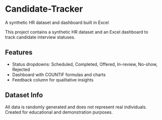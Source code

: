 # Candidate-Tracker
A synthetic HR dataset and dashboard built in Excel

This project contains a synthetic HR dataset and an Excel dashboard to track candidate interview statuses.

## Features
- Status dropdowns: Scheduled, Completed, Offered, In-review, No-show, Rejected
- Dashboard with COUNTIF formulas and charts
- Feedback column for qualitative insights

## Dataset Info
All data is randomly generated and does not represent real individuals. Created for educational and demonstration purposes.
